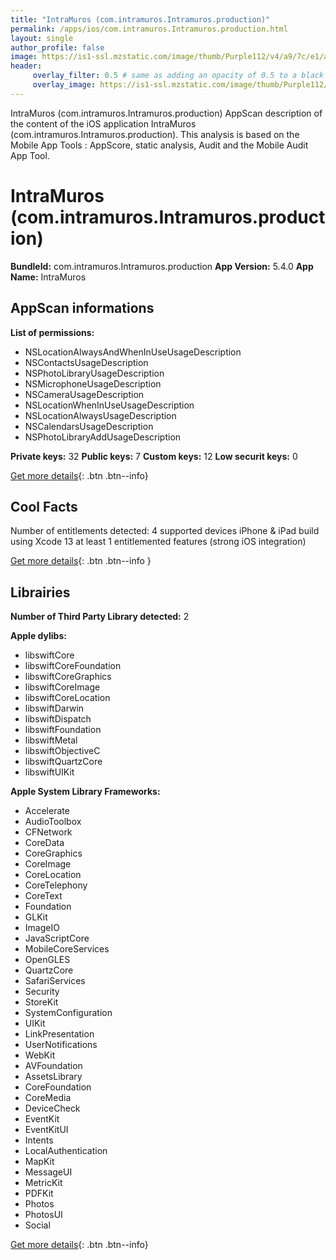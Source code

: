 ```yaml
---
title: "IntraMuros (com.intramuros.Intramuros.production)"
permalink: /apps/ios/com.intramuros.Intramuros.production.html
layout: single
author_profile: false
image: https://is1-ssl.mzstatic.com/image/thumb/Purple112/v4/a9/7c/e1/a97ce1b5-f81d-dca2-fa71-827c9906009b/AppIcon-0-0-1x_U007emarketing-0-0-0-10-0-0-sRGB-0-0-0-GLES2_U002c0-512MB-85-220-0-0.png/512x512bb.jpg
header: 
     overlay_filter: 0.5 # same as adding an opacity of 0.5 to a black background
     overlay_image: https://is1-ssl.mzstatic.com/image/thumb/Purple112/v4/a9/7c/e1/a97ce1b5-f81d-dca2-fa71-827c9906009b/AppIcon-0-0-1x_U007emarketing-0-0-0-10-0-0-sRGB-0-0-0-GLES2_U002c0-512MB-85-220-0-0.png/512x512bb.jpg
---
```

IntraMuros (com.intramuros.Intramuros.production) AppScan description of the content of the iOS application IntraMuros (com.intramuros.Intramuros.production). This analysis is based on the Mobile App Tools : AppScore, static analysis, Audit and the Mobile Audit App Tool.

# IntraMuros (com.intramuros.Intramuros.production)

**BundleId:** com.intramuros.Intramuros.production
**App Version:** 5.4.0
**App Name:** IntraMuros


## AppScan informations 

**List of permissions:** 
- NSLocationAlwaysAndWhenInUseUsageDescription
- NSContactsUsageDescription
- NSPhotoLibraryUsageDescription
- NSMicrophoneUsageDescription
- NSCameraUsageDescription
- NSLocationWhenInUseUsageDescription
- NSLocationAlwaysUsageDescription
- NSCalendarsUsageDescription
- NSPhotoLibraryAddUsageDescription
  
  
**Private keys:** 32
**Public keys:** 7
**Custom keys:** 12
**Low securit keys:** 0
  
[Get more details](/pricing.html){: .btn .btn--info}

## Cool Facts

Number of entitlements detected: 4
supported devices iPhone & iPad
build using Xcode 13
at least 1 entitlemented features (strong iOS integration)
  
[Get more details](/pricing.html){: .btn .btn--info }

## Librairies 
**Number of Third Party Library detected:** 2


**Apple dylibs:**
- libswiftCore
- libswiftCoreFoundation
- libswiftCoreGraphics
- libswiftCoreImage
- libswiftCoreLocation
- libswiftDarwin
- libswiftDispatch
- libswiftFoundation
- libswiftMetal
- libswiftObjectiveC
- libswiftQuartzCore
- libswiftUIKit


**Apple System Library Frameworks:**
- Accelerate
- AudioToolbox
- CFNetwork
- CoreData
- CoreGraphics
- CoreImage
- CoreLocation
- CoreTelephony
- CoreText
- Foundation
- GLKit
- ImageIO
- JavaScriptCore
- MobileCoreServices
- OpenGLES
- QuartzCore
- SafariServices
- Security
- StoreKit
- SystemConfiguration
- UIKit
- LinkPresentation
- UserNotifications
- WebKit
- AVFoundation
- AssetsLibrary
- CoreFoundation
- CoreMedia
- DeviceCheck
- EventKit
- EventKitUI
- Intents
- LocalAuthentication
- MapKit
- MessageUI
- MetricKit
- PDFKit
- Photos
- PhotosUI
- Social


  
[Get more details](/pricing.html){: .btn .btn--info}

